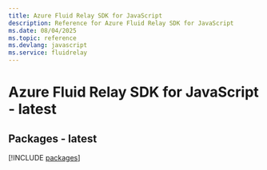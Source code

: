 ```yaml
---
title: Azure Fluid Relay SDK for JavaScript
description: Reference for Azure Fluid Relay SDK for JavaScript
ms.date: 08/04/2025
ms.topic: reference
ms.devlang: javascript
ms.service: fluidrelay
---
```

# Azure Fluid Relay SDK for JavaScript - latest
## Packages - latest
[!INCLUDE [packages](fluid-relay-index.md)]